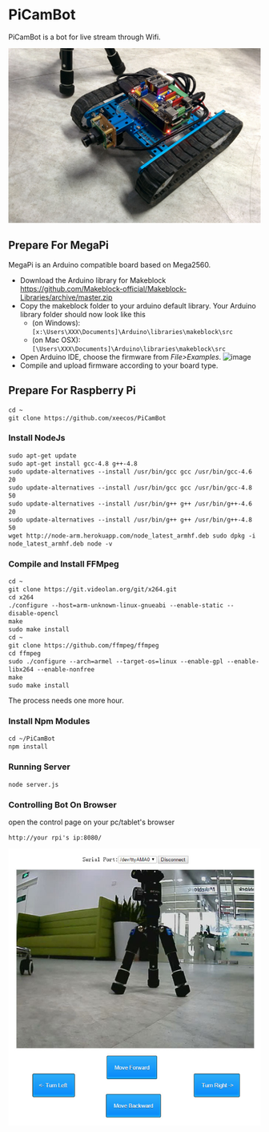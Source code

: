 # PiCamBot
PiCamBot is a bot for live stream through Wifi. 

![image](https://github.com/xeecos/PiCamBot/raw/master/images/2.jpg)

## Prepare For MegaPi
  MegaPi is an Arduino compatible board based on Mega2560.
 * Download the Arduino library for Makeblock https://github.com/Makeblock-official/Makeblock-Libraries/archive/master.zip
 * Copy the makeblock folder to your arduino default library. Your Arduino library folder should now look like this 
   * (on Windows): ```[x:\Users\XXX\Documents]\Arduino\libraries\makeblock\src```
   * (on Mac OSX): ```[\Users\XXX\Documents]\Arduino\libraries\makeblock\src```
 * Open Arduino IDE, choose the firmware from <em>File&gt;Examples</em>.
 ![image](https://raw.githubusercontent.com/Makeblock-official/PythonForMegaPi/master/images/firmware.jpg)
 * Compile and upload firmware according to your board type.

## Prepare For Raspberry Pi
```
cd ~
git clone https://github.com/xeecos/PiCamBot
```
### Install NodeJs
```
sudo apt-get update
sudo apt-get install gcc-4.8 g++-4.8
sudo update-alternatives --install /usr/bin/gcc gcc /usr/bin/gcc-4.6 20
sudo update-alternatives --install /usr/bin/gcc gcc /usr/bin/gcc-4.8 50
sudo update-alternatives --install /usr/bin/g++ g++ /usr/bin/g++-4.6 20
sudo update-alternatives --install /usr/bin/g++ g++ /usr/bin/g++-4.8 50
wget http://node-arm.herokuapp.com/node_latest_armhf.deb sudo dpkg -i node_latest_armhf.deb node -v
```
### Compile and Install FFMpeg
```
cd ~
git clone https://git.videolan.org/git/x264.git
cd x264
./configure --host=arm-unknown-linux-gnueabi --enable-static --disable-opencl
make
sudo make install
cd ~
git clone https://github.com/ffmpeg/ffmpeg
cd ffmpeg
sudo ./configure --arch=armel --target-os=linux --enable-gpl --enable-libx264 --enable-nonfree
make
sudo make install
```
The process needs one more hour.

### Install Npm Modules
```
cd ~/PiCamBot
npm install
```
### Running Server
```
node server.js
```
### Controlling Bot On Browser
open the control page on your pc/tablet's browser
```
http://your rpi's ip:8080/
```
![image](https://github.com/xeecos/PiCamBot/raw/master/images/1.jpg)
